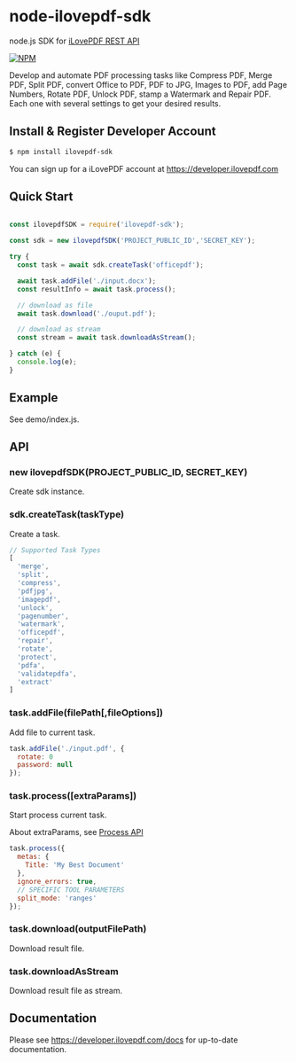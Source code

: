 # node-ilovepdf-sdk

node.js SDK for [iLovePDF REST API](https://developer.ilovepdf.com)

[![NPM](https://nodei.co/npm/ilovepdf-sdk.png)](https://npmjs.org/package/ilovepdf-sdk)

Develop and automate PDF processing tasks like Compress PDF, Merge PDF, Split PDF, convert Office to PDF, PDF to JPG, Images to PDF, add Page Numbers, Rotate PDF, Unlock PDF, stamp a Watermark and Repair PDF. Each one with several settings to get your desired results.

## Install & Register Developer Account
```bash
$ npm install ilovepdf-sdk
```
You can sign up for a iLovePDF account at https://developer.ilovepdf.com

## Quick Start
```javascript

const ilovepdfSDK = require('ilovepdf-sdk');

const sdk = new ilovepdfSDK('PROJECT_PUBLIC_ID','SECRET_KEY');

try {
  const task = await sdk.createTask('officepdf');

  await task.addFile('./input.docx');
  const resultInfo = await task.process();

  // download as file
  await task.download('./ouput.pdf');

  // download as stream
  const stream = await task.downloadAsStream();

} catch (e) {
  console.log(e);
}

```
## Example

See demo/index.js.

## API

### new ilovepdfSDK(PROJECT_PUBLIC_ID, SECRET_KEY)
Create sdk instance.

### sdk.createTask(taskType)
Create a task.

```javascript
// Supported Task Types
[
  'merge',
  'split',
  'compress',
  'pdfjpg',
  'imagepdf',
  'unlock',
  'pagenumber',
  'watermark',
  'officepdf',
  'repair',
  'rotate',
  'protect',
  'pdfa',
  'validatepdfa',
  'extract'
]
```

### task.addFile(filePath[,fileOptions])
Add file to current task.

```javascript
task.addFile('./input.pdf', {
  rotate: 0
  password: null
});
```

### task.process([extraParams])
Start process current task.

About extraParams, see [Process API](https://developer.ilovepdf.com/docs/api-reference#process)

```javascript
task.process({
  metas: {
    Title: 'My Best Document'
  },
  ignore_errors: true,
  // SPECIFIC TOOL PARAMETERS
  split_mode: 'ranges'
});
```


### task.download(outputFilePath)

Download result file.

### task.downloadAsStream

Download result file as stream.


## Documentation

Please see https://developer.ilovepdf.com/docs for up-to-date documentation.